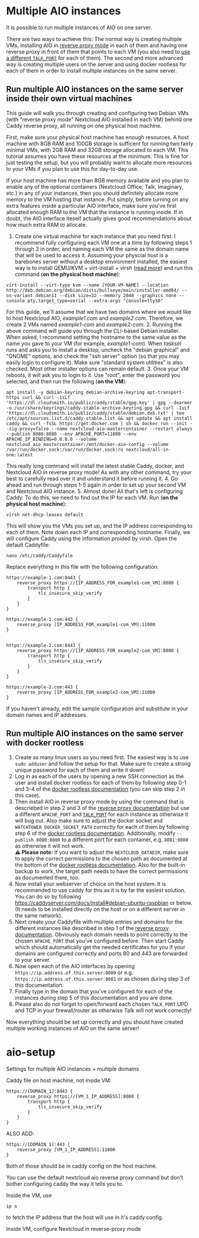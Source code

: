 # Multiple AIO instances
It is possible to run multiple instances of AIO on one server.

There are two ways to achieve this: The normal way is creating multiple VMs, installing AIO in [reverse proxy mode](./reverse-proxy.md) in each of them and having one reverse proxy in front of them that points to each VM (you also need to [use a different `TALK_PORT`](https://github.com/nextcloud/all-in-one#how-to-adjust-the-talk-port) for each of them). The second and more advanced way is creating multiple users on the server and using docker rootless for each of them in order to install multiple instances on the same server. 

## Run multiple AIO instances on the same server inside their own virtual machines
This guide will walk you through creating and configuring two Debian VMs (with "reverse proxy mode" Nextcloud AIO installed in each VM) behind one Caddy reverse proxy, all running on one physical host machine.

First, make sure your physical host machine has enough resources. A host machine with 8GB RAM and 100GB storage is sufficent for running two fairly minimal VMs, with 2GB RAM and 32GB storage allocated to each VM. This tutorial assumes you have these resources at the minimum. This is fine for just testing the setup, but you will probably want to allocate more resources to your VMs if you plan to use this for day-to-day use.

If your host machine has more than 8GB memory available and you plan to enable any of the optional containers (Nextcloud Office, Talk, Imaginary, etc.) in any of your instances, then you should definitely allocate more memory to the VM hosting that instance. Put simply, before turning on any extra features inside a particular AIO interface, make sure you've first allocated enough RAM to the VM that the instance is running inside. If in doubt, the AIO interface iteself actually gives good recommendations about how much extra RAM to allocate.
1. Create one virtual machine for each instance that you need first. I recommend fully configuring each VM one at a time by following steps 1 through 3 in order, and naming each VM the same as the domain name that will be used to access it. Assuming your physcial host is a barebones server without a desktop environment installed, the easiest way is to install QEMU/KVM + virt-install + virsh ([read more](https://wiki.debian.org/KVM)) and run this command (**on the physical host machine**):
```shell
virt-install --virt-type kvm --name [YOUR-VM-NAME] --location http://deb.debian.org/debian/dists/bullseye/main/installer-amd64/ --os-variant debian11 --disk size=32 --memory 2048 --graphics none --console pty,target_type=serial --extra-args "console=ttyS0"
```
For this guide, we'll assume that we have two domains where we would like to host Nextcloud AIO, *example1.com* and *example2.com*. Therefore, we create 2 VMs named *example1-com* and *example2-com*.
2. Running the above command will guide you through the CLI-based Debian installer. When asked, I recommend setting the hostname to the same value as the name you gave to your VM (for example, *example1-com*). When *tasksel* runs and asks you to install a desktop, uncheck the "debian graphical" and "GNOME" options, and check the "ssh server" option (so that you may easily login to configure it). Make sure "standard system utilities" is also checked. Most other installer options can remain default.
3. Once your VM reboots, it will ask you to login to it. Use "root", enter the password you selected, and then run the following (**on the VM**):
```shell
apt install -y debian-keyring debian-archive-keyring apt-transport-https curl && curl -1sLf 'https://dl.cloudsmith.io/public/caddy/stable/gpg.key' | gpg --dearmor -o /usr/share/keyrings/caddy-stable-archive-keyring.gpg && curl -1sLf 'https://dl.cloudsmith.io/public/caddy/stable/debian.deb.txt' | tee /etc/apt/sources.list.d/caddy-stable.list && apt update && apt install caddy && curl -fsSL https://get.docker.com | sh && docker run --init --sig-proxy=false --name nextcloud-aio-mastercontainer --restart always --publish 8080:8080 --env APACHE_PORT=11000 --env APACHE_IP_BINDING=0.0.0.0 --volume nextcloud_aio_mastercontainer:/mnt/docker-aio-config --volume /var/run/docker.sock:/var/run/docker.sock:ro nextcloud/all-in-one:latest
```
This really long command will install the latest stable Caddy, docker, and Nextcloud AIO in reverse proxy mode! As with any other command, try your best to carefully read over it and understand it before running it.
4. Go ahead and run through steps 1-5 again in order to set up your second VM and Nextcloud AIO instance.
5. Almost done! All that's left is configuring Caddy. To do this, we need to find out the IP for each VM. Run (**on the physical host machine**):
```shell
virsh net-dhcp-leases default
```
This will show you the VMs you set up, and the IP address corresponding to each of them. Note down each IP and corresponding hostname.
Finally, we will configure Caddy using the information proided by virsh. Open the default Caddyfile:
```shell
nano /etc/caddy/Caddyfile
```
Replace everything in this file with the following configuration:
```shell
https://example-1.com:8443 {
    reverse_proxy https://[IP_ADDRESS_FOR_example1-com_VM]:8080 {
        transport http {
            tls_insecure_skip_verify
        }
    }
}

https://example-1.com:443 {
    reverse_proxy [IP_ADDRESS_FOR_example1-com_VM]:11000
}


https://example-2.com:8443 {
    reverse_proxy https://[IP_ADDRESS_FOR_example2-com_VM]:8080 {
        transport http {
            tls_insecure_skip_verify
        }
    }
}

https://example-2.com:443 {
    reverse_proxy [IP_ADDRESS_FOR_example2-com_VM]:11000
}
```
If you haven't already, edit the sample configuration and substitute in your domain names and IP addresses.

## Run multiple AIO instances on the same server with docker rootless
1. Create as many linux users as you need first. The easiest way is to use `sudo adduser` and follow the setup for that. Make sure to create a strong unique password for each of them and write it down!
1. Log in as each of the users by opening a new SSH connection as the user and install docker rootless for each of them by following step 0-1 and 3-4 of the [docker rootless documentation](./docker-rootless.md) (you can skip step 2 in this case).
1. Then install AIO in reverse proxy mode by using the command that is descriebed in step 2 and 3 of the [reverse proxy documentation](./reverse-proxy.md) but use a different `APACHE_PORT` and [`TALK_PORT`](https://github.com/nextcloud/all-in-one#how-to-adjust-the-talk-port) for each instance as otherwise it will bug out. Also make sure to adjust the docker socket and `WATCHTOWER_DOCKER_SOCKET_PATH` correctly for each of them by following step 6 of the [docker rootless documentation](./docker-rootless.md). Additionally, modify `--publish 8080:8080` to a different port for each container, e.g. `8081:8080` as otherwise it will not work.<br>
**⚠️ Please note:** If you want to adjust the `NEXTCLOUD_DATADIR`, make sure to apply the correct permissions to the chosen path as documented at the bottom of the [docker rootless documentation](./docker-rootless.md). Also for the built-in backup to work, the target path needs to have the correct permissions as documented there, too.
1. Now install your webserver of choice on the host system. It is recommended to use caddy for this as it is by far the easiest solution. You can do so by following https://caddyserver.com/docs/install#debian-ubuntu-raspbian or below. (It needs to be installed directly on the host or on a different server in the same network).
1. Next create your Caddyfile with multiple entries and domains for the different instances like described in step 1 of the [reverse proxy documentation](./reverse-proxy.md). Obviously each domain needs to point correctly to the chosen `APACHE_PORT` that you've configured before. Then start Caddy which should automatically get the needed certificates for you if your domains are configured correctly and ports 80 and 443 are forwarded to your server.
1. Now open each of the AIO interfaces by opening `https://ip.address.of.this.server:8080` or e.g. `https://ip.address.of.this.server:8081` or as chosen during step 3 of this documentation. 
1. Finally type in the domain that you've configured for each of the instances during step 5 of this documentation and you are done.
1. Please also do not forget to open/forward each chosen `TALK_PORT` UPD and TCP in your firewall/router as otherwise Talk will not work correctly!

Now everything should be set up correctly and you should have created multiple working instances of AIO on the same server!












# aio-setup
Settings for multiple AIO instances + multiple domains

Caddy file on host machine, not inside VM:

```
https://[DOMAIN_1]:8443 {
    reverse_proxy https://[VM_1_IP_ADDRESS]:8080 {
        transport http {
            tls_insecure_skip_verify
        }
    }
}
```
ALSO ADD:
```
https://[DOMAIN_1]:443 {
    reverse_proxy [VM_1_IP_ADDRESS]:11000
}
```

Both of those should be in caddy config on the host machine.

You can use the default nextcloud aio reverse proxy command but don't bother configuring caddy the way it tells you to.

Inside the VM, use
```shell
ip a
```
to fetch the IP address that the host will use in it's caddy config.

Inside VM, configure Nextcloud in reverse-proxy mode
